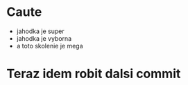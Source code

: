 # Caute

* jahodka je super
* jahodka je vyborna
* a toto skolenie je mega

# Teraz idem robit dalsi commit